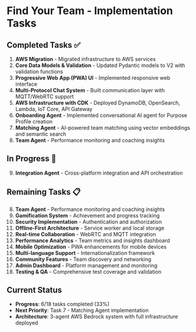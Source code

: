 # Find Your Team - Implementation Tasks

## Completed Tasks ✅
1. **AWS Migration** - Migrated infrastructure to AWS services
2. **Core Data Models & Validation** - Updated Pydantic models to V2 with validation functions
3. **Progressive Web App (PWA) UI** - Implemented responsive web interface
4. **Multi-Protocol Chat System** - Built communication layer with MQTT/WebRTC support
5. **AWS Infrastructure with CDK** - Deployed DynamoDB, OpenSearch, Lambda, IoT Core, API Gateway
6. **Onboarding Agent** - Implemented conversational AI agent for Purpose Profile creation
7. **Matching Agent** - AI-powered team matching using vector embeddings and semantic search
8. **Team Agent** - Performance monitoring and coaching insights

## In Progress 🚧
9. **Integration Agent** - Cross-platform integration and API orchestration

## Remaining Tasks 📋
8. **Team Agent** - Performance monitoring and coaching insights
9. **Gamification System** - Achievement and progress tracking
10. **Security Implementation** - Authentication and authorization
11. **Offline-First Architecture** - Service worker and local storage
12. **Real-time Collaboration** - WebRTC and MQTT integration
13. **Performance Analytics** - Team metrics and insights dashboard
14. **Mobile Optimization** - PWA enhancements for mobile devices
15. **Multi-language Support** - Internationalization framework
16. **Community Features** - Team discovery and networking
17. **Admin Dashboard** - Platform management and monitoring
18. **Testing & QA** - Comprehensive test coverage and validation

## Current Status
- **Progress**: 6/18 tasks completed (33%)
- **Next Priority**: Task 7 - Matching Agent implementation
- **Architecture**: 3-agent AWS Bedrock system with full infrastructure deployed